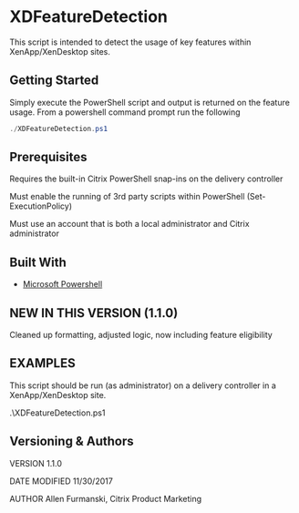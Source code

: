 # XDFeatureDetection

This script is intended to detect the usage of key features within XenApp/XenDesktop sites.

## Getting Started

Simply execute the PowerShell script and output is returned on the feature usage.
From a powershell command prompt run the following

```powershell
./XDFeatureDetection.ps1
```

## Prerequisites

Requires the built-in Citrix PowerShell snap-ins on the delivery controller

Must enable the running of 3rd party scripts within PowerShell (Set-ExecutionPolicy)

Must use an account that is both a local administrator and Citrix administrator

## Built With

* [Microsoft Powershell](https://msdn.microsoft.com/powershell)

## NEW IN THIS VERSION (1.1.0)

Cleaned up formatting, adjusted logic, now including feature eligibility

## EXAMPLES

This script should be run (as administrator) on a delivery controller in a XenApp/XenDesktop site.

.\XDFeatureDetection.ps1

## Versioning & Authors

VERSION
1.1.0

DATE MODIFIED
11/30/2017

AUTHOR
Allen Furmanski, Citrix Product Marketing
